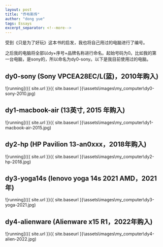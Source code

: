 ```yaml
---
layout: post
title: "乔布斯传"
author: "dong yue"
tags: Essays
excerpt_separator: <!--more-->
---
```


受到《只是为了好玩》这本书的启发，我也将自己用过的电脑进行了编号。
<!--more-->

之后我的电脑将全部以dy+序号+品牌名称进行命名。起始号码为0。比如我的第一台电脑，是sony的，所以命名为dy0-sony。以下是我目前使用过的电脑。

## dy0-sony (Sony VPCEA28EC/L(蓝)，2010年购入)

![running]({{ site.url }}{{ site.baseurl }}\assets\images\my_computer\dy0-sony-2010.jpg)

## dy1-macbook-air (13英寸, 2015 年购入)

![running]({{ site.url }}{{ site.baseurl }}\assets\images\my_computer\dy1-macbook-air-2015.jpg)

## dy2-hp (HP Pavilion 13-an0xxx，2018年购入)

![running]({{ site.url }}{{ site.baseurl }}\assets\images\my_computer\dy2-hp-2018.jpg)

## dy3-yoga14s (lenovo yoga 14s 2021 AMD，2021年)

![running]({{ site.url }}{{ site.baseurl }}\assets\images\my_computer\dy3-yoga-2021.jpg)

## dy4-alienware (Alienware x15 R1，2022年购入)

![running]({{ site.url }}{{ site.baseurl }}\assets\images\my_computer\dy4-alien-2022.jpg)
